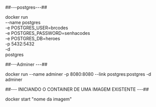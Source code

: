 ##---postgres---##

docker run \
    --name postgres \
    -e POSTGRES_USER=brcodes \
    -e POSTGRES_PASSWORD=senhacodes \
    -e POSTGRES_DB=heroes \
    -p 5432:5432 \
    -d \
    postgres
    
##---Adminer ---##

docker run --name adminer -p 8080:8080 --link postgres:postgres -d adminer


##--- INICIANDO O CONTAINER DE UMA IMAGEM EXISTENTE ---##

docker start "nome da imagem"